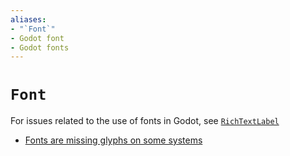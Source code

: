 ```yaml
---
aliases:
- "`Font`"
- Godot font
- Godot fonts
---
```


# `Font`

For issues related to the use of fonts in Godot, see [`RichTextLabel`](godot-rich-text-label.md)

- [Fonts are missing glyphs on some systems](godot-font-missing-glyphs-on-some-systems.md)
